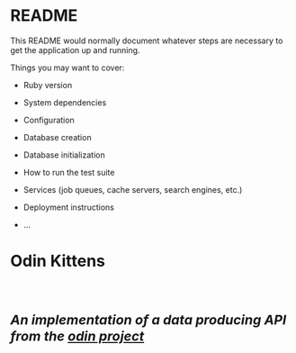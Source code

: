 # README

This README would normally document whatever steps are necessary to get the
application up and running.

Things you may want to cover:

* Ruby version

* System dependencies

* Configuration

* Database creation

* Database initialization

* How to run the test suite

* Services (job queues, cache servers, search engines, etc.)

* Deployment instructions

* ...

<h1> Odin Kittens <h1><br>
<small><i>
  An implementation of a data producing API from the 
  <a href="https://www.theodinproject.com/paths/full-stack-ruby-on-rails/courses/ruby-on-rails/lessons/kittens-api">
  odin project
  </a>
</i></small> 

